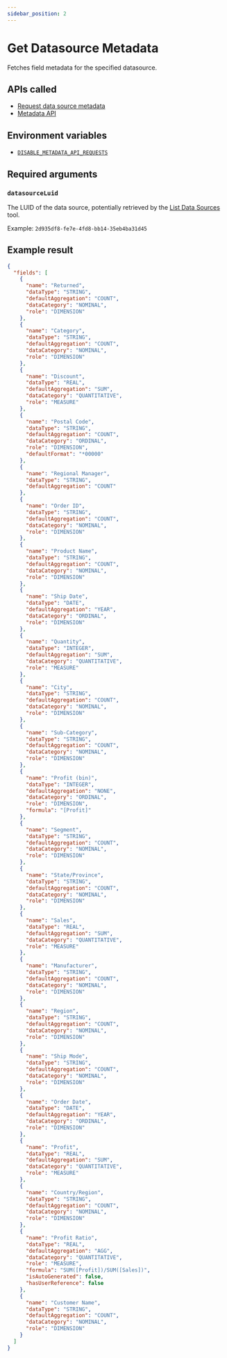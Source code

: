 ```yaml
---
sidebar_position: 2
---
```


# Get Datasource Metadata

Fetches field metadata for the specified datasource.

## APIs called

- [Request data source metadata](https://help.tableau.com/current/api/vizql-data-service/en-us/reference/index.html#tag/HeadlessBI/operation/ReadMetadata)
- [Metadata API](https://help.tableau.com/current/api/metadata_api/en-us/index.html)

## Environment variables

- [`DISABLE_METADATA_API_REQUESTS`](../../configuration/mcp-config/env-vars.md#disable_metadata_api_requests)

## Required arguments

### `datasourceLuid`

The LUID of the data source, potentially retrieved by the [List Data Sources](list-datasources.md)
tool.

Example: `2d935df8-fe7e-4fd8-bb14-35eb4ba31d45`

## Example result

```json
{
  "fields": [
    {
      "name": "Returned",
      "dataType": "STRING",
      "defaultAggregation": "COUNT",
      "dataCategory": "NOMINAL",
      "role": "DIMENSION"
    },
    {
      "name": "Category",
      "dataType": "STRING",
      "defaultAggregation": "COUNT",
      "dataCategory": "NOMINAL",
      "role": "DIMENSION"
    },
    {
      "name": "Discount",
      "dataType": "REAL",
      "defaultAggregation": "SUM",
      "dataCategory": "QUANTITATIVE",
      "role": "MEASURE"
    },
    {
      "name": "Postal Code",
      "dataType": "STRING",
      "defaultAggregation": "COUNT",
      "dataCategory": "ORDINAL",
      "role": "DIMENSION",
      "defaultFormat": "*00000"
    },
    {
      "name": "Regional Manager",
      "dataType": "STRING",
      "defaultAggregation": "COUNT"
    },
    {
      "name": "Order ID",
      "dataType": "STRING",
      "defaultAggregation": "COUNT",
      "dataCategory": "NOMINAL",
      "role": "DIMENSION"
    },
    {
      "name": "Product Name",
      "dataType": "STRING",
      "defaultAggregation": "COUNT",
      "dataCategory": "NOMINAL",
      "role": "DIMENSION"
    },
    {
      "name": "Ship Date",
      "dataType": "DATE",
      "defaultAggregation": "YEAR",
      "dataCategory": "ORDINAL",
      "role": "DIMENSION"
    },
    {
      "name": "Quantity",
      "dataType": "INTEGER",
      "defaultAggregation": "SUM",
      "dataCategory": "QUANTITATIVE",
      "role": "MEASURE"
    },
    {
      "name": "City",
      "dataType": "STRING",
      "defaultAggregation": "COUNT",
      "dataCategory": "NOMINAL",
      "role": "DIMENSION"
    },
    {
      "name": "Sub-Category",
      "dataType": "STRING",
      "defaultAggregation": "COUNT",
      "dataCategory": "NOMINAL",
      "role": "DIMENSION"
    },
    {
      "name": "Profit (bin)",
      "dataType": "INTEGER",
      "defaultAggregation": "NONE",
      "dataCategory": "ORDINAL",
      "role": "DIMENSION",
      "formula": "[Profit]"
    },
    {
      "name": "Segment",
      "dataType": "STRING",
      "defaultAggregation": "COUNT",
      "dataCategory": "NOMINAL",
      "role": "DIMENSION"
    },
    {
      "name": "State/Province",
      "dataType": "STRING",
      "defaultAggregation": "COUNT",
      "dataCategory": "NOMINAL",
      "role": "DIMENSION"
    },
    {
      "name": "Sales",
      "dataType": "REAL",
      "defaultAggregation": "SUM",
      "dataCategory": "QUANTITATIVE",
      "role": "MEASURE"
    },
    {
      "name": "Manufacturer",
      "dataType": "STRING",
      "defaultAggregation": "COUNT",
      "dataCategory": "NOMINAL",
      "role": "DIMENSION"
    },
    {
      "name": "Region",
      "dataType": "STRING",
      "defaultAggregation": "COUNT",
      "dataCategory": "NOMINAL",
      "role": "DIMENSION"
    },
    {
      "name": "Ship Mode",
      "dataType": "STRING",
      "defaultAggregation": "COUNT",
      "dataCategory": "NOMINAL",
      "role": "DIMENSION"
    },
    {
      "name": "Order Date",
      "dataType": "DATE",
      "defaultAggregation": "YEAR",
      "dataCategory": "ORDINAL",
      "role": "DIMENSION"
    },
    {
      "name": "Profit",
      "dataType": "REAL",
      "defaultAggregation": "SUM",
      "dataCategory": "QUANTITATIVE",
      "role": "MEASURE"
    },
    {
      "name": "Country/Region",
      "dataType": "STRING",
      "defaultAggregation": "COUNT",
      "dataCategory": "NOMINAL",
      "role": "DIMENSION"
    },
    {
      "name": "Profit Ratio",
      "dataType": "REAL",
      "defaultAggregation": "AGG",
      "dataCategory": "QUANTITATIVE",
      "role": "MEASURE",
      "formula": "SUM([Profit])/SUM([Sales])",
      "isAutoGenerated": false,
      "hasUserReference": false
    },
    {
      "name": "Customer Name",
      "dataType": "STRING",
      "defaultAggregation": "COUNT",
      "dataCategory": "NOMINAL",
      "role": "DIMENSION"
    }
  ]
}
```
